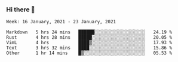 ### Hi there 👋

<!--START_SECTION:waka-->
```text
Week: 16 January, 2021 - 23 January, 2021

Markdown   5 hrs 24 mins   ██████░░░░░░░░░░░░░░░░░░░   24.19 % 
Rust       4 hrs 28 mins   █████░░░░░░░░░░░░░░░░░░░░   20.05 % 
VimL       4 hrs           ████▒░░░░░░░░░░░░░░░░░░░░   17.93 % 
Text       3 hrs 32 mins   ████░░░░░░░░░░░░░░░░░░░░░   15.86 % 
Other      1 hr 14 mins    █▒░░░░░░░░░░░░░░░░░░░░░░░   05.53 % 
```
<!--END_SECTION:waka-->

<!--
**yqmmm/yqmmm** is a ✨ _special_ ✨ repository because its `README.md` (this file) appears on your GitHub profile.

Here are some ideas to get you started:

- 🔭 I’m currently working on ...
- 🌱 I’m currently learning ...
- 👯 I’m looking to collaborate on ...
- 🤔 I’m looking for help with ...
- 💬 Ask me about ...
- 📫 How to reach me: ...
- 😄 Pronouns: ...
- ⚡ Fun fact: ...
-->
